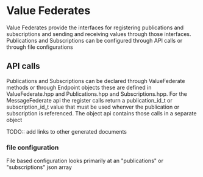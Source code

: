 # Value Federates

Value Federates provide the interfaces for registering publications and subscriptions and sending and receiving values through
those interfaces.  Publications and Subscriptions can be configured through API calls or through file configurations

## API calls

Publications and Subscriptions can be declared through ValueFederate methods or through Endpoint objects
these are defined in ValueFederate.hpp and Publications.hpp and Subscriptions.hpp.  For the MessageFederate api the register calls return
a publication_id_t or subscription_id_t value that must be used whenver the publication or subscription is referenced.  The object api contains those calls in a separate object


TODO:: add links to other generated documents

### file configuration

File based configuration looks primarily at an "publications" or "subscriptions" json array

```

```
